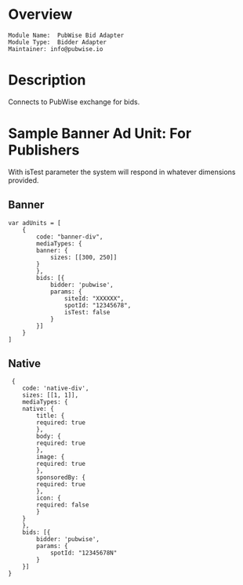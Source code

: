# Overview

```
Module Name:  PubWise Bid Adapter
Module Type:  Bidder Adapter
Maintainer: info@pubwise.io
```

# Description

Connects to PubWise exchange for bids.

# Sample Banner Ad Unit: For Publishers

With isTest parameter the system will respond in whatever dimensions provided.

## Banner

```
var adUnits = [
    {
        code: "banner-div",
        mediaTypes: {
        banner: {
            sizes: [[300, 250]]
        }
        },
        bids: [{
            bidder: 'pubwise',
            params: {
                siteId: "XXXXXX",
                spotId: "12345678",
                isTest: false
            }
        }]
    }
]
```
 ## Native
```
 {
    code: 'native-div',
    sizes: [[1, 1]],
    mediaTypes: {
    native: {
        title: {
        required: true
        },
        body: {
        required: true
        },
        image: {
        required: true
        },
        sponsoredBy: {
        required: true
        },
        icon: {
        required: false
        }
    }
    },
    bids: [{
        bidder: 'pubwise',
        params: {
            spotId: "12345678N"
        }
    }]
}
```

